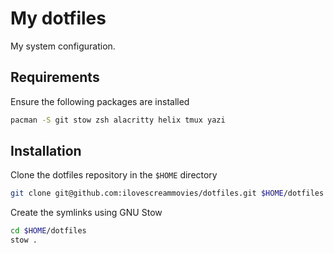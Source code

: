 # My dotfiles

My system configuration.

## Requirements

Ensure the following packages are installed

```bash
pacman -S git stow zsh alacritty helix tmux yazi
```

## Installation

Clone the dotfiles repository in the `$HOME` directory

```bash
git clone git@github.com:ilovescreammovies/dotfiles.git $HOME/dotfiles
```

Create the symlinks using GNU Stow

```bash
cd $HOME/dotfiles
stow .
```
